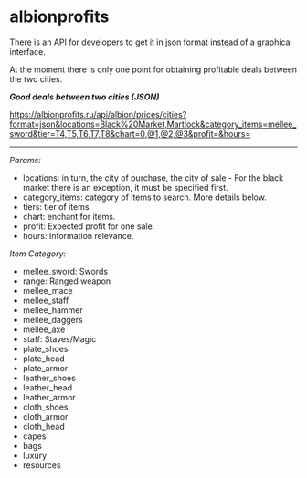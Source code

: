 # albionprofits
There is an API for developers to get it in json format instead of a graphical interface.  

At the moment there is only one point for obtaining profitable deals between the two cities.

***Good deals between two cities (JSON)***
                
https://albionprofits.ru/api/albion/prices/cities?format=json&locations=Black%20Market,Martlock&category_items=mellee_sword&tier=T4,T5,T6,T7,T8&chart=0,@1,@2,@3&profit=&hours=

---
  *Params:*
* locations:  in turn, the city of purchase, the city of sale - For the black market there is an exception, it must be specified first.
* category_items: category of items to search. More details below.
* tiers: tier of items.
* chart: enchant for items.
* profit: Expected profit for one sale.
* hours: Information relevance.

 *Item Category:*
 * mellee_sword: Swords
 * range: Ranged weapon
 * mellee_mace
 * mellee_staff
 * mellee_hammer
 * mellee_daggers
 * mellee_axe
 * staff: Staves/Magic
 * plate_shoes
 * plate_head
 * plate_armor
 * leather_shoes
 * leather_head
 * leather_armor
 * cloth_shoes
 * cloth_armor
 * cloth_head
 * capes
 * bags
 * luxury
 * resources
